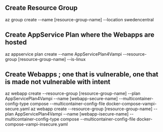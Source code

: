 ## Create Resource Group
az group create --name [resource-group-name] --location swedencentral

## Create AppService Plan where the Webapps are hosted
az appservice plan create --name AppServicePlan4Vampi --resource-group [resource-group-name] --is-linux

## Create Webapps ; one that is vulnerable, one that is made not vulnerable with intent
az webapp create --resource-group [resource-group-name] --plan AppServicePlan4Vampi --name [webapp-secure-name] --multicontainer-config-type compose --multicontainer-config-file docker-compose-vampi-secure.yaml 
az webapp create --resource-group [resource-group-name] --plan AppServicePlan4Vampi --name [webapp-isecure-name] --multicontainer-config-type compose --multicontainer-config-file docker-compose-vampi-insecure.yaml